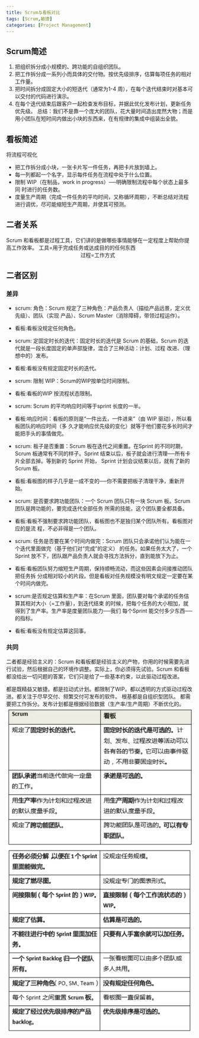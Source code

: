 ```yaml
---
title: Scrum与看板对比
tags: [Scrum,敏捷]
categories: [Project Management]
---
```

## Scrum简述
1. 把组织拆分成小规模的、跨功能的自组织团队。
2. 把工作拆分成一系列小而具体的交付物。按优先级排序，估算每项任务的相对 工作量。
3. 把时间拆分成固定大小的短迭代（通常为1-4 周），在每个迭代结束时对基本可 以交付的代码进行演示。
4. 在每个迭代结束后跟客户一起检查发布目标，并据此优化发布计划，更新任务优先级。
总结：我们不是靠一个庞大的团队，花大量时间造出庞然大物；而是用小团队在短时间内做出小块的东西来，在有规律的集成中组装出全貌。

## 看板简述
将流程可视化
* 把工作拆分成小块，一张卡片写一件任务，再把卡片放到墙上。 
* 每一列都起一个名字，显示每件任务在流程中处于什么位置。
* 限制 WIP（在制品，work in progress）──明确限制流程中每个状态上最多同 时进行的任务数。
* 度量生产周期（完成一件任务的平均时间，又称循环周期），不断总结对流程进行调优，尽可能缩短生产周期，并使其可预测。

## 二者关系
Scrum 和看板都是过程工具，它们讲的是做哪些事情能够在一定程度上帮助你提高工作效率。
工具=用于完成任务或达成目的的任何东西                                                                                          过程=工作方式

## 二者区别
### 差异
* scrum: 角色：Scrum 规定了三种角色：产品负责人（描绘产品远景，定义优先级）、团队（实现 产品）、Scrum Master（消除障碍，带领过程运作）。
* 看板:看板没规定任何角色。

* scrum: 定固定时长的迭代：固定时长的迭代是 Scrum 的基础，Scrum 的迭代就是一段长度固定的单声部旋律，混合了三种活动：计划、过程 改进、（理想中的）发布。
* 看板:看板没有规定固定时长的迭代。

* scrum: 限制 WIP：Scrum的WIP按单位时间限制。
* 看板:看板的WIP 按流程状态限制。

* scrum: Scrum 的平均响应时间等于sprint 长度的一半。
* 看板:响应时间：看板的原则是“一件出去，一件进来”（由 WIP 驱动），所以看板团队的响应时间（多 久才能响应优先级的变化）就等于他们要花多长时间才能把手头的事情做完。

* scrum: 板子是否重置：Scrum 板在迭代之间重置。在Sprint 的不同时期，Scrum 板通常有不同的样子。Sprint 结束以后，板子就会进行清理──所有卡片全部去掉。等到新的 Sprint 开始， Sprint 计划会议结束以后，就有了新的 Scrum 板。
* 看板:看板图的样子几乎是一成不变的──你不需要把板子清理干净，重新开始。

* scrum: 是否要求跨功能团队：一个 Scrum 团队只有一块 Scrum 板。Scrum 团队是跨功能的，要完成迭代全部任务 所需的技能，这个团队要全都具备。
* 看板:看板不强制要求跨功能团队，看板图也不是独归某个团队所有。看板图对应的是流 程，不必非得是一个团队。

* scrum: 任务是否要在某个时间内做完：Scrum 团队只会承诺他们认为能在一个迭代里面做完（基于他们对“完成”的定义） 的任务。如果任务太大了，一个 Sprint 放不下，团队跟产品负责人就会寻找方法拆分，直到能放下为止。
* 看板:看板团队努力缩短生产周期，保持顺畅流动，而这些因素会间接推动团队把任务拆 分成相对较小的片段。但是看板对任务规模没有明文规定一定要在某个时间内做完。

* scrum:是否规定估算和生产率：在Scrum 里面，团队要对每个承诺的任务估算其相对大小（=工作量），到迭代结束 的时候，把每个任务的大小相加，就得到了生产率。生产率是度量团队能力──我们 每个Sprint 能交付多少东西──的指标。
* 看板:看板没有规定估算这回事。

### 共同
二者都是经验主义的：Scrum 和看板都是经验主义的产物，你用的时候需要先进行试验，然后根据自己的环境作调整。实际上，你必须得先试验。Scrum 和看板都没给出一切问题的答案，它们只是给了一些基本约束，以此驱动过程改进。

都是既精益又敏捷。都是拉动式计划。都限制了WIP。都以透明的方式驱动过程改进。都关注于尽早交付、频繁交付可发布的软件。 根基都是自组织型团队。 都需要把工作拆分。发布计划都是根据经验数据（生产率/生产周期）不断优化的。
![009.png](/scrum/009.png "009")
![010.png](/scrum/010.png "010")

